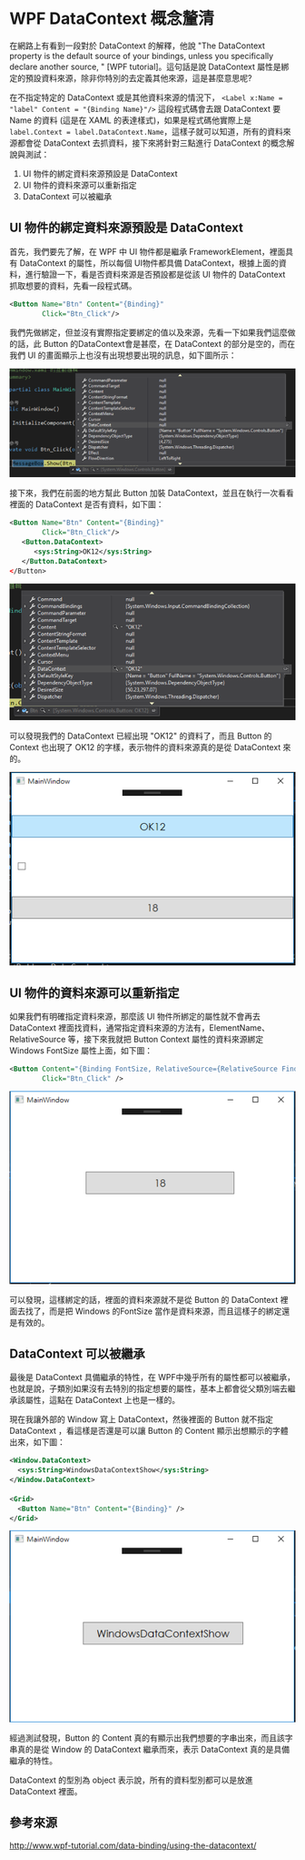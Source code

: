 # WPF DataContext 概念釐清

在網路上有看到一段對於 DataContext 的解釋，他說 "The DataContext
property is the default source of your bindings, unless you specifically
declare another source, " \[WPF tutorial\]。這句話是說 DataContext
屬性是綁定的預設資料來源，除非你特別的去定義其他來源，這是甚麼意思呢?

在不指定特定的 DataContext 或是其他資料來源的情況下， `<Label x:Name =
"label" Content = "{Binding Name}"/>` 這段程式碼會去跟 DataContext
要 Name 的資料 (這是在 XAML 的表達樣式)，如果是程式碼他實際上是 `label.Context =
label.DataContext.Name`，這樣子就可以知道，所有的資料來源都會從 DataContext 去抓資料，接下來將針對三點進行 DataContext 的概念解說與測試：

1.  UI 物件的綁定資料來源預設是 DataContext
2.  UI 物件的資料來源可以重新指定
3.  DataContext 可以被繼承

## UI 物件的綁定資料來源預設是 DataContext

首先，我們要先了解，在 WPF 中 UI 物件都是繼承 FrameworkElement，裡面具有 DataContext 的屬性，所以每個 UI物件都具備 DataContext，根據上面的資料，進行驗證一下，看是否資料來源是否預設都是從該 UI 物件的 DataContext 抓取想要的資料，先看一段程式碼。

```xml
<Button Name="Btn" Content="{Binding}"
        Click="Btn_Click"/>
```

我們先做綁定，但並沒有實際指定要綁定的值以及來源，先看一下如果我們這麼做的話，此 Button 的DataContext會是甚麼，在 DataContext 的部分是空的，而在我們 UI 的畫面顯示上也沒有出現想要出現的訊息，如下圖所示：

![](./images/image2.png)

接下來，我們在前面的地方幫此 Button 加裝 DataContext，並且在執行一次看看裡面的 DataContext 是否有資料，如下圖：

```xml
<Button Name="Btn" Content="{Binding}"
        Click="Btn_Click"/>
   <Button.DataContext>
      <sys:String>OK12</sys:String>
   </Button.DataContext>
</Button>
```

![](./images/image4.png)

可以發現我們的 DataContext 已經出現 "OK12" 的資料了，而且 Button 的Context 也出現了 OK12 的字樣，表示物件的資料來源真的是從 DataContext 來的。

![](./images/image5.png)

## UI 物件的資料來源可以重新指定

如果我們有明確指定資料來源，那麼該 UI 物件所綁定的屬性就不會再去 DataContext 裡面找資料，通常指定資料來源的方法有，ElementName、RelativeSource 等，接下來我就把 Button Context 屬性的資料來源綁定 Windows FontSize 屬性上面，如下圖：

```xml
<Button Content="{Binding FontSize, RelativeSource={RelativeSource FindAncestorType={x:Type local:MainWindow}}}"
        Click="Btn_Click" />
```

![](./images/image7.png)

可以發現，這樣綁定的話，裡面的資料來源就不是從 Button 的 DataContext 裡面去找了，而是把 Windows 的FontSize 當作是資料來源，而且這樣子的綁定還是有效的。

## DataContext 可以被繼承

最後是 DataContext 具備繼承的特性，在 WPF中幾乎所有的屬性都可以被繼承，也就是說，子類別如果沒有去特別的指定想要的屬性，基本上都會從父類別端去繼承該屬性，這點在 DataContext 上也是一樣的。

現在我讓外部的 Window 寫上 DataContext，然後裡面的 Button 就不指定 DataContext ，看這樣是否還是可以讓 Button 的 Content 顯示出想顯示的字體出來，如下圖：

```xml
<Window.DataContext>
  <sys:String>WindowsDataContextShow</sys:String>
</Window.DataContext>

<Grid>
  <Button Name="Btn" Content="{Binding}" />
</Grid>
```

![](./images/image9.png)

經過測試發現，Button 的 Content 真的有顯示出我們想要的字串出來，而且該字串真的是從 Window 的 DataContext 繼承而來，表示 DataContext 真的是具備繼承的特性。

DataContext 的型別為 object 表示說，所有的資料型別都可以是放進 DataContext 裡面。

## 參考來源
http://www.wpf-tutorial.com/data-binding/using-the-datacontext/
